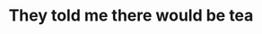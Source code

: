 ---
ee_id_show: '4508'
site: '1'
type: '5'
title: They told me there would be tea
url: art-night
live_url: ''
year: '2019'
venue: Art Night @ St Mary's Church
state_country: Walthamstow
pitch: "​Curated an organ night - OF BRAND NEW MUSIC - w Hampus Lindwall. Including:
  Ellen Arkbro, Pierre Bismuth, Kara-Lis Coverdale, Hanne Lippard, Haroon Mizra, Charlemagne
  Palestine, as well as world premieres by Hampus &amp; I!"
ps: ''
imgs: art-night-2019-05-web-tb--3v6O.jpg,art-night-2019-05-web-tb--2bDY.jpg,art-night-2019-05-web-tb--8Arx.jpg,art-night-2019-05-web-tb--awSM.jpg,art-night-2019-05-web-tb--BkHI.jpg,art-night-2019-05-web-tb--eYKy.jpg,art-night-2019-05-web-tb--jJ5C.jpg,art-night-2019-05-web-tb--R5tI.jpg,art-night-2019-05-web-tb--zJME.jpg,art-night-2019-06-web-sj--biLs.jpg,art-night-2019-06-web-sj--UMzJ.jpg
things: "[4483] [2019-046-scrubs] 2019-046 Scrubs"
layout: shows
---